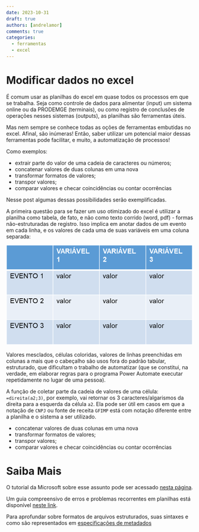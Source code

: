 ```yaml
---
date: 2023-10-31
draft: true
authors: [andrelamor]
comments: true
categories:
  - ferramentas
  - excel
---
```


# Modificar dados no excel

É comum usar as planilhas do excel em quase todos os processos em que se trabalha. Seja como controle de dados para alimentar (input) um sistema online ou da PRODEMGE (terminais), ou como registro de conclusões de operações nesses sistemas (outputs), as planilhas são ferramentas úteis.

Mas nem sempre se conhece todas as oções de ferramentas embutidas no excel. Afinal, são inúmeras! Então, saber utilizar um potencial maior dessas ferramentas pode facilitar, e muito, a automatização de processos!

Como exemplos:

- extrair parte do valor de uma cadeia de caracteres ou números;
- concatenar valores de duas colunas em uma nova
- transformar formatos de valores;
- transpor valores;
- comparar valores e checar coincidências ou contar ocorrências 

Nesse post algumas dessas possibilidades serão exemplificadas.

<!-- more -->

A primeira questão para se fazer um uso otimizado do excel é utilizar a planilha como tabela, de fato, e não como texto corrido (word, pdf) - formas não-estruturadas de registro. Isso implica em anotar dados de um evento em cada linha, e os valores de cada uma de suas variáveis em uma coluna separada:

![](assets/tabela.png)

Valores mesclados, células coloridas, valores de linhas preenchidas em colunas a mais que o cabeçalho são usos fora do padrão tabular, estruturado, que dificultam o trabalho de automatizar (que se constitui, na verdade, em elaborar regras para o programa Power Automate executar repetidamente no lugar de uma pessoa). 

A função de coletar parte da cadeia de valores de uma célula:
`=direita(a2;3)`, por exemplo, vai retornar os 3 caracteres/algarismos da direita para a esquerda da célula `a2`. Ela pode ser útil em casos em que a notação de `CNPJ` ou fonte de receita `GFIMP` está com notação diferente entre a planilha e o sistema a ser utilizado.

- concatenar valores de duas colunas em uma nova
- transformar formatos de valores;
- transpor valores;
- comparar valores e checar coincidências ou contar ocorrências

# Saiba Mais

O tutorial da Microsoft sobre esse assunto pode ser acessado [nesta página]().

Um guia compreensivo de erros e problemas recorrentes em planilhas está disponível [neste link](https://escoladedados.org/tutoriais/guia-quartz-para-limpeza-de-dados/).

Para aprofundar sobre formatos de arquivos estruturados, suas sintaxes e como são representados em [especificações de metadados](https://transparencia-mg.github.io/manual-dados-mg/0.1/2.%20Ciclo%20de%20publica%C3%A7%C3%A3o%20de%20dados/007_documentacao/#metadados-no-portal-de-dados-abertos-de-minas-gerais)   